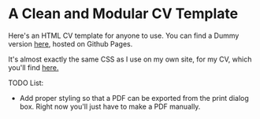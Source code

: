 # A Clean and Modular CV Template

Here's an HTML CV template for anyone to use. You can find a Dummy version [here](https://alan-luo.github.io/cv-template/), hosted on Github Pages.

It's almost exactly the same CSS as I use on my own site, for my CV, which you'll find [here.](http://alanluo.com/?cv)


TODO List:

- Add proper styling so that a PDF can be exported from the print dialog box. Right now you'll just have to make a PDF manually.
